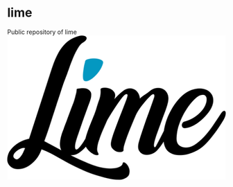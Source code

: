 # lime
Public repository of lime
![test](https://github.com/fablue/lime/blob/master/logo/font_black.png)
